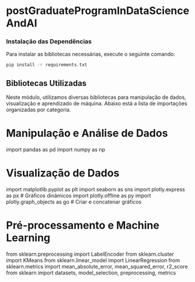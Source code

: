 # postGraduateProgramInDataScienceAndAI

### Instalação das Dependências

Para instalar as bibliotecas necessárias, execute o seguinte comando:

```bash
pip install -r requirements.txt
```

## Bibliotecas Utilizadas

Neste módulo, utilizamos diversas bibliotecas para manipulação de dados, visualização e aprendizado de máquina. Abaixo está a lista de importações organizadas por categoria.

# Manipulação e Análise de Dados
import pandas as pd
import numpy as np

# Visualização de Dados
import matplotlib.pyplot as plt
import seaborn as sns
import plotly.express as px  # Gráficos dinâmicos
import plotly.offline as py
import plotly.graph_objects as go  # Criar e concatenar gráficos

# Pré-processamento e Machine Learning
from sklearn.preprocessing import LabelEncoder
from sklearn.cluster import KMeans
from sklearn.linear_model import LinearRegression
from sklearn.metrics import mean_absolute_error, mean_squared_error, r2_score
from sklearn import datasets, model_selection, preprocessing, metrics
